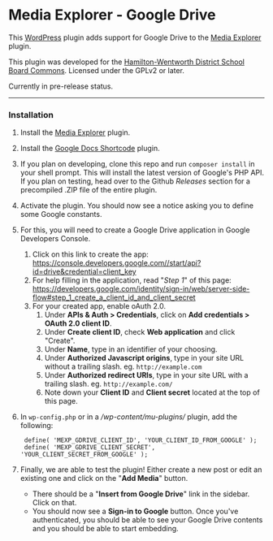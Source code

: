 # Media Explorer - Google Drive #

This [WordPress](https://wordpress.org) plugin adds support for Google Drive to the [Media Explorer](https://github.com/automattic/media-explorer) plugin.

This plugin was developed for the [Hamilton-Wentworth District School Board Commons](http://commons.hwdsb.on.ca).  Licensed under the GPLv2 or later.

Currently in pre-release status.

***

### Installation
1. Install the [Media Explorer](https://github.com/automattic/media-explorer) plugin.
1. Install the [Google Docs Shortcode](https://github.com/cuny-academic-commons/google-docs-shortcode) plugin.
1. If you plan on developing, clone this repo and run `composer install` in your shell prompt.  This will install the latest version of Google's PHP API.  If you plan on testing, head over to the Github *Releases* section for a precompiled .ZIP file of the entire plugin.
1. Activate the plugin.  You should now see a notice asking you to define some Google constants.
1. For this, you will need to create a Google Drive application in Google Developers Console.
   1. Click on this link to create the app:<br> https://console.developers.google.com//start/api?id=drive&credential=client_key
   1. For help filling in the application, read "*Step 1*" of this page:<br> https://developers.google.com/identity/sign-in/web/server-side-flow#step_1_create_a_client_id_and_client_secret
   1. For your created app, enable oAuth 2.0.
      1. Under **APIs & Auth > Credentials**, click on **Add credentials > OAuth 2.0 client ID**.
      2. Under **Create client ID**, check **Web application** and click "Create".
      3. Under **Name**, type in an identifier of your choosing.
      4. Under **Authorized Javascript origins**, type in your site URL without a trailing slash. eg. `http://example.com`
      5. Under **Authorized redirect URIs**, type in your site URL with a trailing slash. eg. `http://example.com/`
      6. Note down your **Client ID** and **Client secret** located at the top of this page.
1. In `wp-config.php` or in a */wp-content/mu-plugins/* plugin, add the following:

        define( 'MEXP_GDRIVE_CLIENT_ID', 'YOUR_CLIENT_ID_FROM_GOOGLE' );
        define( 'MEXP_GDRIVE_CLIENT_SECRET', 'YOUR_CLIENT_SECRET_FROM_GOOGLE' );
1. Finally, we are able to test the plugin!  Either create a new post or edit an existing one and click on the "**Add Media**" button.
    * There should be a "**Insert from Google Drive**" link in the sidebar.  Click on that.
    * You should now see a **Sign-in to Google** button.  Once you've authenticated, you should be able to see your Google Drive contents and you should be able to start embedding.
